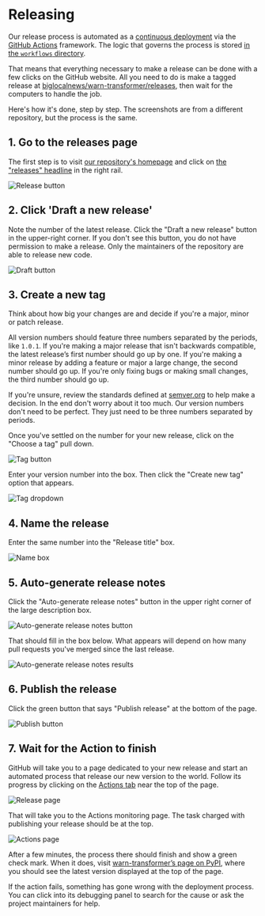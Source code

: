 # Releasing

Our release process is automated as a [continuous deployment](https://en.wikipedia.org/wiki/Continuous_deployment) via the [GitHub Actions](https://github.com/features/actions) framework. The logic that governs the process is stored [in the `workflows` directory](https://github.com/biglocalnews/warn-transformer/blob/main/.github/workflows/continuous-deployment.yml).

That means that everything necessary to make a release can be done with a few clicks on the GitHub website. All you need to do is make a tagged release at [biglocalnews/warn-transformer/releases](https://github.com/biglocalnews/warn-transformer/releases), then wait for the computers to handle the job.

Here's how it's done, step by step. The screenshots are from a different repository, but the process is the same.

## 1. Go to the releases page

The first step is to visit [our repository's homepage](https://github.com/biglocalnews/warn-transformer) and click on [the "releases" headline](https://github.com/biglocalnews/warn-transformer/releases) in the right rail.

![Release button](https://raw.githubusercontent.com/biglocalnews/warn-transformer/main/.github/images/releasing-releases-button.png)

## 2. Click 'Draft a new release'

Note the number of the latest release. Click the "Draft a new release" button in the upper-right corner. If you don't see this button, you do not have permission to make a release. Only the maintainers of the repository are able to release new code.

![Draft button](https://raw.githubusercontent.com/biglocalnews/warn-transformer/main/.github/images/releasing-draft-button.png)

## 3. Create a new tag

Think about how big your changes are and decide if you're a major, minor or patch release.

All version numbers should feature three numbers separated by the periods, like `1.0.1`. If you're making a major release that isn't backwards compatible, the latest release’s first number should go up by one. If you're making a minor release by adding a feature or major a large change, the second number should go up. If you're only fixing bugs or making small changes, the third number should go up.

If you're unsure, review the standards defined at [semver.org](https://semver.org) to help make a decision. In the end don't worry about it too much. Our version numbers don't need to be perfect. They just need to be three numbers separated by periods.

Once you've settled on the number for your new release, click on the "Choose a tag" pull down.

![Tag button](https://raw.githubusercontent.com/biglocalnews/warn-transformer/main/.github/images/releasing-tag-button.png)

Enter your version number into the box. Then click the "Create new tag" option that appears.

![Tag dropdown](https://raw.githubusercontent.com/biglocalnews/warn-transformer/main/.github/images/releasing-name-tag.png)

## 4. Name the release

Enter the same number into the "Release title" box.

![Name box](https://raw.githubusercontent.com/biglocalnews/warn-transformer/main/.github/images/releasing-name-release.png)

## 5. Auto-generate release notes

Click the "Auto-generate release notes" button in the upper right corner of the large description box.

![Auto-generate release notes button](https://raw.githubusercontent.com/biglocalnews/warn-transformer/main/.github/images/releasing-changelog-button.png)

That should fill in the box below. What appears will depend on how many pull requests you've merged since the last release.

![Auto-generate release notes results](https://raw.githubusercontent.com/biglocalnews/warn-transformer/main/github/images/releasing-changelog-entered.png)

## 6. Publish the release

Click the green button that says "Publish release" at the bottom of the page.

![Publish button](https://raw.githubusercontent.com/biglocalnews/warn-transformer/main/.github/images/releasing-publish-button.png)

## 7. Wait for the Action to finish

GitHub will take you to a page dedicated to your new release and start an automated process that release our new version to the world. Follow its progress by clicking on the [Actions tab](https://github.com/biglocalnews/warn-transformer/actions) near the top of the page.

![Release page](https://raw.githubusercontent.com/biglocalnews/warn-transformer/main/.github/images/releasing-release-published.png)

That will take you to the Actions monitoring page. The task charged with publishing your release should be at the top.

![Actions page](https://raw.githubusercontent.com/biglocalnews/warn-transformer/main/.github/images/releasing-actions-start.png)

After a few minutes, the process there should finish and show a green check mark. When it does, visit [warn-transformer’s page on PyPI](https://pypi.org/project/warn-transformer/), where you should see the latest version displayed at the top of the page.

If the action fails, something has gone wrong with the deployment process. You can click into its debugging panel to search for the cause or ask the project maintainers for help.
